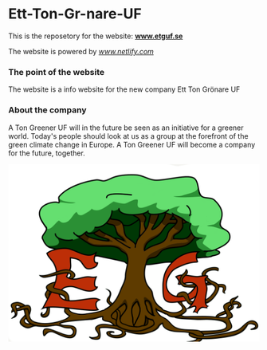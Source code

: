 # Ett-Ton-Gr-nare-UF

This is the reposetory for the website: **www.etguf.se**

The website is powered by *www.netlify.com*

### The point of the website

The website is a info website for the new company Ett Ton Grönare UF

### About the company

A Ton Greener UF will in the future be seen as an initiative for a greener world.
Today's people should look at us as a group at the forefront of the green climate change in Europe.
A Ton Greener UF will become a company for the future, together.


![alt text](img/etguf.png)
